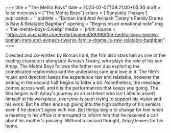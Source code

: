 +++
title = "The Mehta Boys"
date = 2025-02-07T08:21:00+05:30
draft = false
mreviews = ["The Mehta Boys"]
critics = ['Sanyukta Thakare']
publication = ''
subtitle = "Boman Irani And Avinash Tiwary's Family Drama Is Raw & Relatable Baghban"
opening = "Begins on an emotional note"
img = 'the-mehta-boys-5.webp'
media = 'print'
source = "https://in.mashable.com/entertainment/89390/the-mehta-boys-review-boman-irani-and-avinash-tiwarys-family-drama-is-raw-relatable-baghban"
+++

Directed and co-written by Boman Irani, the film also stars him as one of the leading characters alongside Avinash Tiwary, who plays the role of his son Amay. The Mehta Boys follows the father-son duo exploring the complicated relationship and the underlying care and love in it. The film's music and direction keeps the experience raw and relatable, however the writing in the second half begins to falter a bit. Nonetheless, the message comes across well, and it is the performances that keeps you going. The film begins with Amay's journey as an architect who isn't able to assert himself at his workplace, everyone is seen trying to support his vision and his work. But he often ends up giving into the high authority of his seniors even if he doesn't agree with him. But things begin to change for him when a meeting in his office is interrupted to inform him that he received a call about his mother's passing. Without a second thought, Amay leaves for his home.
